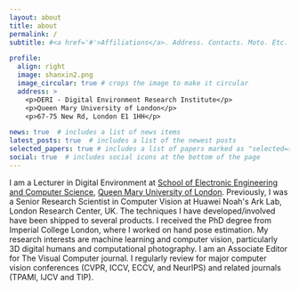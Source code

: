 ```yaml
---
layout: about
title: about
permalink: /
subtitle: #<a href='#'>Affiliations</a>. Address. Contacts. Moto. Etc.

profile:
  align: right
  image: shanxin2.png
  image_circular: true # crops the image to make it circular
  address: >
    <p>DERI - Digital Environment Research Institute</p>
    <p>Queen Mary University of London</p>
    <p>67-75 New Rd, London E1 1HH</p>

news: true  # includes a list of news items
latest_posts: true  # includes a list of the newest posts
selected_papers: true # includes a list of papers marked as "selected={true}"
social: true  # includes social icons at the bottom of the page
---
```


I am a Lecturer in Digital Environment at <a href="http://www.eecs.qmul.ac.uk/">School of Electronic Engineering and Computer Science</a>, <a href="https://www.qmul.ac.uk/">Queen Mary University of London</a>. Previously, I was a Senior Research Scientist in Computer Vision at Huawei Noah's Ark Lab, London Research Center, UK. The techniques I have developed/involved have been shipped to several products. I received the PhD degree from Imperial College London, where I worked on hand pose estimation. My research interests are machine learning and computer vision, particularly 3D digital humans and computational photography. I am an Associate Editor for The Visual Computer journal. I regularly review for major computer vision conferences (CVPR, ICCV, ECCV, and NeurIPS) and related journals (TPAMI, IJCV and TIP).

<!--             
#Hello, this is shanxin :)
#Write your biography here. Tell the world about yourself. Link to your favorite [subreddit](http://reddit.com). You can put a #picture in, too. The code is already in, just name your picture `prof_pic.jpg` and put it in the `img/` folder.

#Put your address / P.O. box / other info right below your picture. You can also disable any of these elements by editing #`profile` property of the YAML header of your `_pages/about.md`. Edit `_bibliography/papers.bib` and Jekyll will render your #[publications page](/al-folio/publications/) automatically.

#Link to your social media connections, too. This theme is set up to use [Font Awesome icons](http://fortawesome.github.io/Font-#Awesome/) and [Academicons](https://jpswalsh.github.io/academicons/), like the ones below. Add your Facebook, Twitter, #LinkedIn, Google Scholar, or just disable all of them.
-->
